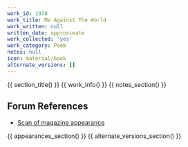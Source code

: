```yaml
---
work_id: 1970
work_title: Me Against The World
work_written: null
written_date: approximate
work_collected: 'yes'
work_category: Poem
notes: null
icon: material/book
alternate_versions: []
---
```


{{ section_title() }}
{{ work_info() }}
{{ notes_section() }}
## Forum References
- [Scan of magazine appearance](https://bukowskiforum.com/threads/me-against-the-world-urbanus-fall-1993.11108/)

{{ appearances_section() }}
{{ alternate_versions_section() }}